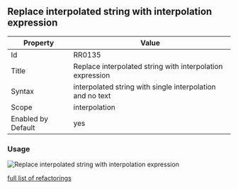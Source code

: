 ## Replace interpolated string with interpolation expression

Property | Value
--- | --- 
Id | RR0135
Title | Replace interpolated string with interpolation expression
Syntax | interpolated string with single interpolation and no text
Scope | interpolation
Enabled by Default | yes

### Usage

![Replace interpolated string with interpolation expression](../../images/refactorings/ReplaceInterpolatedStringWithInterpolationExpression.png)

[full list of refactorings](Refactorings.md)
